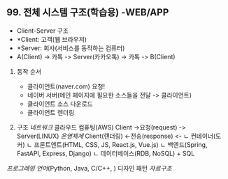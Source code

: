 ## 99. 전체 시스템 구조(학습용) -WEB/APP
- Client-Server 구조
- *Client: 고객(웹 브라우저)
- *Server: 회사(서비스를 동작하는 컴퓨터)
- A(Client) -> 카톡 -> Server(카카오톡) -> 카톡 -> B(Client)

1. 동작 순서
   + 클라이언트(naver.com) 요청!
   + 네이버 서버(메인 페이지에 필요한 소스들을 전달 -> 클라이언트)
   + 클라이언트 소스 다운로드
   + 클라이언트 렌더링

2. 구조
                    *네트워크*              클라우드 컴퓨팅(AWS)
Client           ->요청(request)       -> Server(LINUX) *운영체제* 
Client(랜더링)    <-전송(response)      <- ㄴ 컨테이너(도커) 
                                            ㄴ 프론트엔트(HTML, CSS, JS, React.js, Vue.js)
                                            ㄴ 백엔드(Spring, FastAPI, Express, Django)
                                            ㄴ 데이터베이스(RDB, NoSQL) + SQL
                                          
*프로그래밍 언어*(Python, Java, C/C++, )
디자인 패턴
*자료구조*

